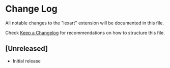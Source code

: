 # Change Log

All notable changes to the "lexart" extension will be documented in this file.

Check [Keep a Changelog](http://keepachangelog.com/) for recommendations on how to structure this file.

## [Unreleased]

- Initial release
